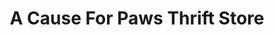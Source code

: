 ---
title: "A Cause For Paws Thrift Store"
url: /raleigh/a-cause-for-paws-thrift-store/
shop: charity
---